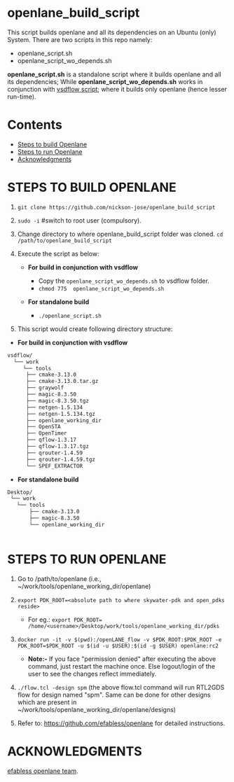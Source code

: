 # openlane_build_script
This script builds openlane and all its dependencies on an Ubuntu (only) System.
There are two scripts in this repo namely:
 - openlane_script.sh
 - openlane_script_wo_depends.sh
 
**openlane_script.sh** is a standalone script where it builds openlane and all its dependencies; While **openlane_script_wo_depends.sh** works in conjunction with [vsdflow script](https://github.com/kunalg123/vsdflow); where it builds only openlane (hence lesser run-time).

# Contents
- [Steps to build Openlane](#steps-to-build-openlane)
- [Steps to run Openlane](#steps-to-run-openlane)
- [Acknowledgments](#acknowledgments)
 
# STEPS TO BUILD OPENLANE

1. `git clone https://github.com/nickson-jose/openlane_build_script`
2. `sudo -i` #switch to root user (compulsory).
3. Change directory to where openlane_build_script folder was cloned. `cd /path/to/openlane_build_script`
4. Execute the script as below:
     
     - **For build in conjunction with vsdflow**
       
        - Copy the `openlane_script_wo_depends.sh` to vsdflow folder.
        - `chmod 775  openlane_script_wo_depends.sh`
      
      - **For standalone build**
       
        - `./openlane_script.sh` 
4. This script would create following directory structure:

- **For build in conjunction with vsdflow**
```bash 
vsdflow/
  └── work
     └── tools
      ├── cmake-3.13.0
      ├── cmake-3.13.0.tar.gz
      ├── graywolf
      ├── magic-8.3.50
      ├── magic-8.3.50.tgz
      ├── netgen-1.5.134
      ├── netgen-1.5.134.tgz
      ├── openlane_working_dir
      ├── OpenSTA
      ├── OpenTimer
      ├── qflow-1.3.17
      ├── qflow-1.3.17.tgz
      ├── qrouter-1.4.59
      ├── qrouter-1.4.59.tgz
      └── SPEF_EXTRACTOR

```
- **For standalone build**
 ```bash  
 Desktop/
  └── work
    └── tools
        ├── cmake-3.13.0 
        ├── magic-8.3.50 
        └── openlane_working_dir
            
```              
 
# STEPS TO RUN OPENLANE

1. Go to /path/to/openlane (i.e., ~/work/tools/openlane_working_dir/openlane)
2. `export PDK_ROOT=<absolute path to where skywater-pdk and open_pdks reside>`
   
   - For eg.: `export PDK_ROOT= /home/<username>/Desktop/work/tools/openlane_working_dir/pdks`

3. `docker run -it -v $(pwd):/openLANE_flow -v $PDK_ROOT:$PDK_ROOT -e PDK_ROOT=$PDK_ROOT -u $(id -u $USER):$(id -g $USER) openlane:rc2`
   - **Note:-** If you face "permission denied" after executing the above command, just restart the machine once. Else logout/login of the user to see the changes reflect immediately.

4. `./flow.tcl -design spm`
(the above flow.tcl command will run RTL2GDS flow for design named "spm". Same can be done for other designs which are present in ~/work/tools/openlane_working_dir/openlane/designs)
5. Refer to: https://github.com/efabless/openlane for detailed instructions.

# ACKNOWLEDGMENTS

[efabless openlane team](https://github.com/efabless/openlane).
